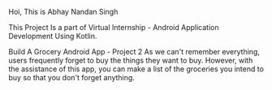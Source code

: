 Hoi, This is Abhay Nandan Singh

This Project Is a part of Virtual Internship - Android Application Development Using Kotlin.

Build A Grocery Android App - Project 2
As we can't remember everything, users frequently forget to buy the things they want to buy.
However, with the assistance of this app, you can make a list of the groceries you intend to buy so that you don't forget anything.